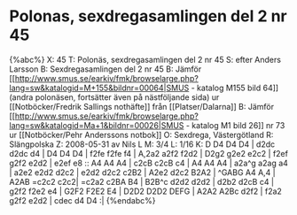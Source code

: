 # Polonas, sexdregasamlingen del 2 nr 45

{%abc%}
X: 45
T: Polonäs, sexdregasamlingen del 2 nr 45
S: efter Anders Larsson
B: Sexdregasamlingen del 2 nr 45
B: Jämför [[http://www.smus.se/earkiv/fmk/browselarge.php?lang=sw&katalogid=M+155&bildnr=00064|SMUS - katalog M155 bild 64]] (andra polonäsen, fortsätter även på nästföljande sida) ur [[Notböcker/Fredrik Sallings nothäfte]] från [[Platser/Dalarna]]
B: Jämför [[http://www.smus.se/earkiv/fmk/browselarge.php?lang=sw&katalogid=Ma+1&bildnr=00026|SMUS - katalog M1 bild 26]] nr 73 ur [[Notböcker/Pehr Anderssons notbok]]
O: Sexdrega, Västergötland
R: Slängpolska
Z: 2008-05-31 av Nils L
M: 3/4
L: 1/16
K: D
D4 D4 D4 | d2dc d2dc d4 | D4 D4 D4 | f2fe f2fe f4 | A,2a2 a2f2 f2d2 | D2g2 g2e2 e2c2 |
f2ef g2f2 e2d2 | e2ef e8 :: A4 A4 A4 | c2cB c2cB c4 | A4 A4 A4 | a2a^g a2ag a4 |
a2e2 e2d2 d2c2 | e2d2 d2c2 c2B2 | A2e2 d2c2 B2A2 | ^GABG A4 A,4 | A2AB =c2c2 c2c2|
=c2a2 c2BA B4 | B2B^c d2d2 d2d2 | d2b2 d2cB c4 | g2f2 f2e2 e4 | G2F2 F2E2 E4 | 
D2D2 D2D2 DEFG | A2A2 A2Bc d2f2 | f2a2 g2f2 e2d2 | cdec d4 D4 :|
{%endabc%}

